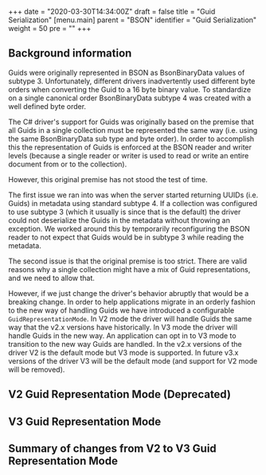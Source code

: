 +++
date = "2020-03-30T14:34:00Z"
draft = false
title = "Guid Serialization"
[menu.main]
  parent = "BSON"
  identifier = "Guid Serialization"
  weight = 50
  pre = "<i class='fa'></i>"
+++

## Background information

Guids were originally represented in BSON as BsonBinaryData values of subtype 3. Unfortunately, different drivers
inadvertently used different byte orders when converting the Guid to a 16 byte binary value. To standardize on a
single canonical order BsonBinaryData subtype 4 was created with a well defined byte order.

The C# driver's support for Guids was originally based on the premise that all Guids in a single collection must
be represented the same way (i.e. using the same BsonBinaryData sub type and byte order). In order to accomplish this
the representation of Guids is enforced at the BSON reader and writer levels (because a single reader or writer is
used to read or write an entire document from or to the collection).

However, this original premise has not stood the test of time.

The first issue we ran into was when the server
started returning UUIDs (i.e. Guids) in metadata using standard subtype 4. If a collection was configured to use
subtype 3 (which it usually is since that is the default) the driver could not deserialize the Guids in the metadata
without throwing an exception. We worked around this by temporarily reconfiguring the BSON reader to not expect that
Guids would be in subtype 3 while reading the metadata.

The second issue is that the original premise is too strict. There are valid reasons why a single collection might
have a mix of Guid representations, and we need to allow that.

However, if we just change the driver's behavior abruptly that would be a breaking change. In order to help applications
migrate in an orderly fashion to the new way of handling Guids we have introduced a configurable `GuidRepresentationMode`.
In V2 mode the driver will handle Guids the same way that the v2.x versions have historically. In V3 mode the driver
will handle Guids in the new way. An application can opt in to V3 mode to transition to the new way Guids are handled.
In the v2.x versions of the driver V2 is the default mode but V3 mode is supported. In future v3.x versions of the driver
V3 will be the default mode (and support for V2 mode will be removed).

## V2 Guid Representation Mode (Deprecated)

## V3 Guid Representation Mode

## Summary of changes from V2 to V3 Guid Representation Mode


